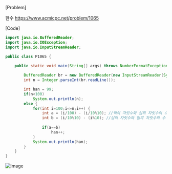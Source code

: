 [Problem]

한수 https://www.acmicpc.net/problem/1065

[Code]
```java
import java.io.BufferedReader;
import java.io.IOException;
import java.io.InputStreamReader;

public class P1065 {

	public static void main(String[] args) throws NumberFormatException, IOException {
		
		BufferedReader br = new BufferedReader(new InputStreamReader(System.in));
		int n = Integer.parseInt(br.readLine());

		int han = 99;
		if(n<100)
			System.out.println(n);
		else {
			for(int i=100;i<=n;i++) {
				int a = (i/100) - (i/10%10); //백의 자릿수와 십의 자릿수의 수 차이
				int b = (i/10%10) - (i%10); //십의 자릿수와 일의 자릿수의 수 차이
				
				if(a==b)
					han++;
			}
			System.out.println(han);
		}	
	}
}
```
![image](https://user-images.githubusercontent.com/49296139/135154521-46f89e27-fb78-4053-8758-815d67d198d1.png)
